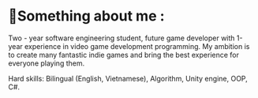 # 💫Something about me :
Two - year software engineering student, future game developer with 1-year experience in video game development programming. My ambition is to create many fantastic indie games and bring the best experience for everyone playing them.

Hard skills: Bilingual (English, Vietnamese), Algorithm, Unity engine, OOP, C#.
